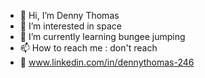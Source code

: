 - 👋 Hi, I’m Denny Thomas
- 👀 I’m interested in space
- 🌱 I’m currently learning bungee jumping
- 📫 How to reach me : don't reach
- 💞️ www.linkedin.com/in/dennythomas-246
<!---
smash-cracker/smash-cracker is a ✨ special ✨ repository because its `README.md` (this file) appears on your GitHub profile.
You can click the Preview link to take a look at your changes.
--->
